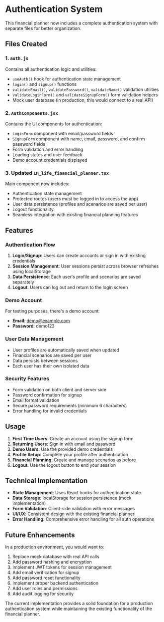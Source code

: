 # Authentication System

This financial planner now includes a complete authentication system with separate files for better organization.

## Files Created

### 1. `auth.js`
Contains all authentication logic and utilities:
- `useAuth()` hook for authentication state management
- `login()` and `signup()` functions
- `validateEmail()`, `validatePassword()`, `validateName()` validation utilities
- `validateLoginForm()` and `validateSignupForm()` form validation helpers
- Mock user database (in production, this would connect to a real API)

### 2. `AuthComponents.jsx`
Contains the UI components for authentication:
- `LoginForm` component with email/password fields
- `SignupForm` component with name, email, password, and confirm password fields
- Form validation and error handling
- Loading states and user feedback
- Demo account credentials displayed

### 3. Updated `LH_life_financial_planner.tsx`
Main component now includes:
- Authentication state management
- Protected routes (users must be logged in to access the app)
- User data persistence (profiles and scenarios are saved per user)
- Logout functionality
- Seamless integration with existing financial planning features

## Features

### Authentication Flow
1. **Login/Signup**: Users can create accounts or sign in with existing credentials
2. **Session Management**: User sessions persist across browser refreshes using localStorage
3. **Data Persistence**: Each user's profile and scenarios are saved separately
4. **Logout**: Users can log out and return to the login screen

### Demo Account
For testing purposes, there's a demo account:
- **Email**: demo@example.com
- **Password**: demo123

### User Data Management
- User profiles are automatically saved when updated
- Financial scenarios are saved per user
- Data persists between sessions
- Each user has their own isolated data

### Security Features
- Form validation on both client and server side
- Password confirmation for signup
- Email format validation
- Secure password requirements (minimum 6 characters)
- Error handling for invalid credentials

## Usage

1. **First Time Users**: Create an account using the signup form
2. **Returning Users**: Sign in with email and password
3. **Demo Users**: Use the provided demo credentials
4. **Profile Setup**: Complete your profile after authentication
5. **Financial Planning**: Create and manage scenarios as before
6. **Logout**: Use the logout button to end your session

## Technical Implementation

- **State Management**: Uses React hooks for authentication state
- **Data Storage**: localStorage for session persistence (mock implementation)
- **Form Validation**: Client-side validation with error messages
- **UI/UX**: Consistent design with the existing financial planner
- **Error Handling**: Comprehensive error handling for all auth operations

## Future Enhancements

In a production environment, you would want to:
1. Replace mock database with real API calls
2. Add password hashing and encryption
3. Implement JWT tokens for session management
4. Add email verification for signup
5. Add password reset functionality
6. Implement proper backend authentication
7. Add user roles and permissions
8. Add audit logging for security

The current implementation provides a solid foundation for a production authentication system while maintaining the existing functionality of the financial planner.


